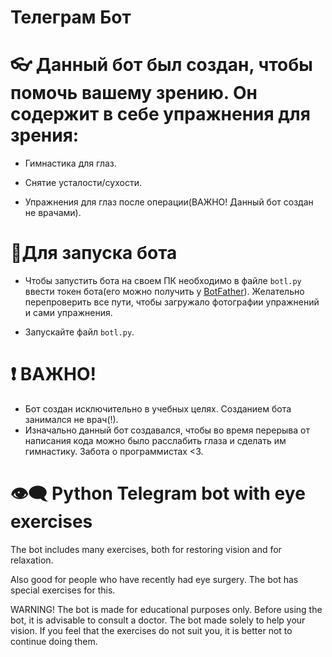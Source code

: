 # Телеграм Бот

# 👓 Данный бот был создан, чтобы помочь вашему зрению. Он содержит в себе упражнения для зрения:

- Гимнастика для глаз.

- Снятие усталости/сухости.

- Упражнения для глаз после операции(ВАЖНО! Данный бот создан не врачами).

# 🔨Для запуска бота

- Чтобы запустить бота на своем ПК необходимо в файле `botl.py` ввести токен бота(его можно получить у [BotFather](https://t.me/BotFather)). Желательно перепроверить все пути, чтобы загружало фотографии упражнений и сами упражнения.

- Запускайте файл `botl.py`.

# ❗️ ВАЖНО!

- Бот создан исключительно в учебных целях. Созданием бота занимался не врач(!).
- Изначально данный бот создавался, чтобы во время перерыва от написания кода можно было расслабить глаза и сделать им гимнастику. Забота о программистах <3.

# 👁‍🗨 Python Telegram bot with eye exercises

The bot includes many exercises, both for restoring vision and for relaxation.

Also good for people who have recently had eye surgery. The bot has special exercises for this.

WARNING!
The bot is made for educational purposes only.
Before using the bot, it is advisable to consult a doctor. The bot made solely to help your vision. If you feel that the exercises do not suit you, it is better not to continue doing them.

